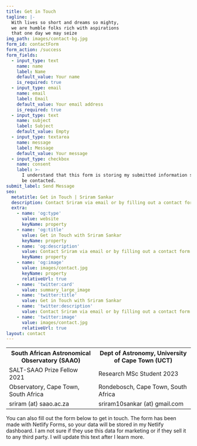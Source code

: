 ```yaml
---
title: Get in Touch
tagline: |-
  With lives so short and dreams so mighty,
  we are humble folks rich with aspirations
  that one day we may seize
img_path: images/contact-bg.jpg
form_id: contactForm
form_action: /success
form_fields:
  - input_type: text
    name: name
    label: Name
    default_value: Your name
    is_required: true
  - input_type: email
    name: email
    label: Email
    default_value: Your email address
    is_required: true
  - input_type: text
    name: subject
    label: Subject
    default_value: Empty
  - input_type: textarea
    name: message
    label: Message
    default_value: Your message
  - input_type: checkbox
    name: consent
    label: >-
      I understand that this form is storing my submitted information so I can
      be contacted.
submit_label: Send Message
seo:
  metatitle: Get in Touch | Sriram Sankar
  description: Contact Sriram via email or by filling out a contact form. 
  extra:
    - name: 'og:type'
      value: website
      keyName: property
    - name: 'og:title'
      value: Get in Touch with Sriram Sankar
      keyName: property
    - name: 'og:description'
      value: Contact Sriram via email or by filling out a contact form.
      keyName: property
    - name: 'og:image'
      value: images/contact.jpg
      keyName: property
      relativeUrl: true
    - name: 'twitter:card'
      value: summary_large_image
    - name: 'twitter:title'
      value: Get in Touch with Sriram Sankar
    - name: 'twitter:description'
      value: Contact Sriram via email or by filling out a contact form.
    - name: 'twitter:image'
      value: images/contact.jpg
      relativeUrl: true
layout: contact
---
```


<table>
  <tr>
    <th>South African Astronomical Observatory (SAAO)</th>
    <th>Dept of Astronomy, University of Cape Town (UCT)</th>
  </tr>
  <tr>
    <td>SALT-SAAO Prize Fellow 2021</td>
    <td>Research MSc Student 2023</td>
  </tr>
  <tr>
    <td>Observatory, Cape Town, South Africa</td>
    <td>Rondebosch, Cape Town, South Africa</td>
  </tr>
  <tr>
    <td>sriram (at) saao.ac.za</td>
    <td>sriram10sankar (at) gmail.com</td>   
  </tr>
</table>

<p>
You can also fill out the form below to get in touch. The form has been made with Netlify Forms, so your data will be stored in my Netlify dashboard. I am not sure if they use this data for marketing or if they sell it to any third party. I will update this text after I learn more.
</p>
